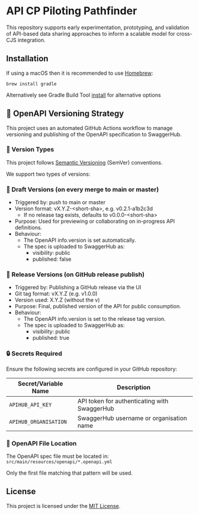 # API CP Piloting Pathfinder

This repository supports early experimentation, prototyping, and validation of API-based data sharing approaches to inform a scalable model for cross-CJS integration.

## Installation

If using a macOS then it is recommended to use [Homebrew](https://brew.sh/):
```
brew install gradle
```
Alternatively see Gradle Build Tool [install](https://gradle.org/install/) for alternative options

## 📘 OpenAPI Versioning Strategy

This project uses an automated GitHub Actions workflow to manage versioning and publishing of the OpenAPI specification to SwaggerHub.

### 📌 Version Types
This project follows [Semantic Versioning](https://semver.org) (SemVer) conventions.

We support two types of versions:

### 🔧 Draft Versions (on every merge to main or master)
* Triggered by: push to main or master 
* Version format: vX.Y.Z-&lt;short-sha&gt;, e.g. v0.2.1-a1b2c3d
  * If no release tag exists, defaults to v0.0.0-&lt;short-sha&gt;
* Purpose: Used for previewing or collaborating on in-progress API definitions. 
* Behaviour:
  * The OpenAPI info.version is set automatically. 
  * The spec is uploaded to SwaggerHub as:
    * visibility: public 
    * published: false

### 🚀 Release Versions (on GitHub release publish)

* Triggered by: Publishing a GitHub release via the UI 
* Git tag format: vX.Y.Z (e.g. v1.0.0)
* Version used: X.Y.Z (without the v)
* Purpose: Final, published version of the API for public consumption.
* Behaviour:
  * The OpenAPI info.version is set to the release tag version. 
  * The spec is uploaded to SwaggerHub as:
    * visibility: public 
    * published: true

### 🔒 Secrets Required

Ensure the following secrets are configured in your GitHub repository:

| Secret/Variable Name  | Description                                 |
|-----------------------|---------------------------------------------|
| `APIHUB_API_KEY`  | API token for authenticating with SwaggerHub |
| `APIHUB_ORGANISATION` | SwaggerHub username or organisation name    |

### 📁 OpenAPI File Location

The OpenAPI spec file must be located in: `src/main/resources/openapi/*.openapi.yml`

Only the first file matching that pattern will be used.

## License

This project is licensed under the [MIT License](LICENSE).
